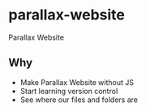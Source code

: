 # parallax-website
Parallax Website

## Why
* Make Parallax Website without JS
* Start learning version control
* See where our files and folders are

